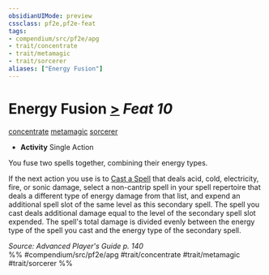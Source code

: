 ```yaml
---
obsidianUIMode: preview
cssclass: pf2e,pf2e-feat
tags:
- compendium/src/pf2e/apg
- trait/concentrate
- trait/metamagic
- trait/sorcerer
aliases: ["Energy Fusion"]
---
```

# Energy Fusion  [>](../../rules/core-rulebook/chapter-9-playing-the-game.md#Actions "Single Action") *Feat 10*  
[concentrate](../../rules/traits/concentrate.md)  [metamagic](../../rules/traits/metamagic.md)  [sorcerer](../../rules/traits/sorcerer.md)  

- **Activity** Single Action

You fuse two spells together, combining their energy types.

If the next action you use is to [Cast a Spell](../../rules/actions/cast-a-spell.md) that deals acid, cold, electricity, fire, or sonic damage, select a non-cantrip spell in your spell repertoire that deals a different type of energy damage from that list, and expend an additional spell slot of the same level as this secondary spell. The spell you cast deals additional damage equal to the level of the secondary spell slot expended. The spell's total damage is divided evenly between the energy type of the spell you cast and the energy type of the secondary spell.

*Source: Advanced Player's Guide p. 140*  
%% #compendium/src/pf2e/apg #trait/concentrate #trait/metamagic #trait/sorcerer %%